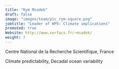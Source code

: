 ```yaml
---
title: "Rym Msadek"
draft: false
image: "images/team/pic_rym-square.png"
jobtitle: "Leader of WP5: Climate implications"
promoted: true
Website: http://www.cerfacs.fr/~msadek/
weight: 7
---
```


Centre National de la Recherche Scientifique, France

Climate predictability, Decadal ocean variability
